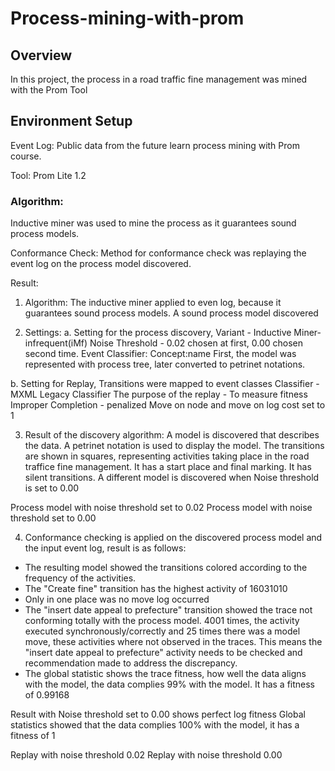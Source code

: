 # Process-mining-with-prom

## Overview

In this project, the process in a road traffic fine management was mined with the Prom Tool

## Environment Setup
Event Log: Public data from the future learn process mining with Prom course.

Tool: Prom Lite 1.2

### Algorithm:
Inductive miner was used to mine the process as it guarantees sound process models. 

Conformance Check:
Method for conformance check was replaying the event log on the process model discovered.

Result:
1. Algorithm: 
The inductive miner applied to even log, because it guarantees sound process models. A sound process model discovered

2. Settings: 
a. Setting for the process discovery, 
Variant - Inductive Miner-infrequent(iMf)
Noise Threshold - 0.02 chosen at first, 0.00 chosen second time.
Event Classifier: Concept:name
First, the model was represented with process tree, later converted to petrinet notations.

b. Setting for Replay,
Transitions were mapped to event classes
Classifier - MXML Legacy Classifier
The purpose of the replay - To measure fitness
Improper Completion - penalized
Move on node and move on log cost set to 1

3. Result of the discovery algorithm: 
A model is discovered that describes the data. A petrinet notation is used to display the model. 
The transitions are shown in squares, representing activities taking place in the road traffice fine management. 
It has a start place and final marking. 
It has silent transitions.
A different model is discovered when Noise threshold is set to 0.00

Process model with noise threshold set to 0.02 
Process model with noise threshold set to 0.00
    
4. Conformance checking is applied on the discovered process model and the input event log, result is as follows:

* The resulting model showed the transitions colored according to the frequency of the activities. 
* The "Create fine" transition has the highest activity of 16031010
* Only in one place was no move log occurred
* The "insert date appeal to prefecture" transition showed the trace not conforming totally with the process model. 4001 times, the activity executed synchronously/correctly and 25 times there was a model move, these activities where not observed in the traces. This means the "insert date appeal to prefecture" activity needs to be checked and recommendation made to address the discrepancy.
* The global statistic shows the trace fitness, how well the data aligns with the model, the data complies 99% with the model. It has a fitness of 0.99168 

Result with Noise threshold set to 0.00 shows perfect log fitness
Global statistics showed that the data complies 100% with the model, it has a fitness of 1

Replay with noise threshold 0.02
Replay with noise threshold 0.00
